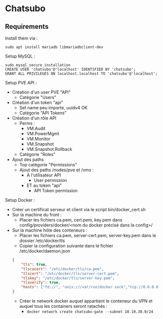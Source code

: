 # Chatsubo
## Requirements

Install them via :

```
sudo apt install mariadb libmariadbclient-dev
```

Setup MySQL :

```
sudo mysql_secure_installation
CREATE USER 'chatsubo'@'localhost' IDENTIFIED BY 'chatsubo';
GRANT ALL PRIVILEGES ON localhost.localhost TO 'chatsubo'@'localhost';
```

Setup PVE API :
+ Création d'un user PVE "API"
    + Catégorie "Users"
+ Création d'un token "api"
    + Set name peu importe, uuidv4 OK
    + Catégorie "API Tokens"
+ Création d'un rôle API
    + Perms :
        + VM.Audit
        + VM.PowerMgmt
        + VM.Monitor
        + VM.Snapshot
        + VM.Snapshot.Rollback
    + Catégorie "Roles"
+ Ajout des paths 
    + Top catégorie "Permissions"
    + Ajout des paths /nodes/pve et /vms :
        + À l'utilisateur API
            + User permission
        + ET au token "api"
            + API Token permission

Setup Docker :
+ Créer un certificat serveur et client via le script bin/docker_cert.sh
+ Sur la machine du front :
    + Placer les fichiers ca.pem, cert.pem, key.pem dans config/providers/docker/<nom du docker précisé dans la config>/
+ Sur la machine hôte des conteneurs :
    + Placer les fichiers ca.pem, server-cert.pem, server-key.pem dans le dossier /etc/docker/tls
    + Copier la configuration suivante dans le fichier /etc/docker/daemon.json
    ```json
    {
        "tls": true,
        "tlscacert": "/etc/docker/tls/ca.pem",
        "tlscert": "/etc/docker/tls/server-cert.pem",
        "tlskey": "/etc/docker/tls/server-key.pem",
        "tlsverify": true,
        "hosts": ["fd://", "unix:///var/run/docker.sock","tcp://0.0.0.0:2376"]
    }
    ```
    + Créer le network docker auquel appartient le conteneur du VPN et auquel tous les containers seront ratachés :
        + `docker network create chatsubo-gate --subnet 10.10.30.0/24`

